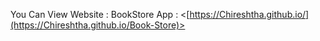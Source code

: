 
You Can View Website : BookStore App : <[https://Chireshtha.github.io/](https://Chireshtha.github.io/Book-Store)>
